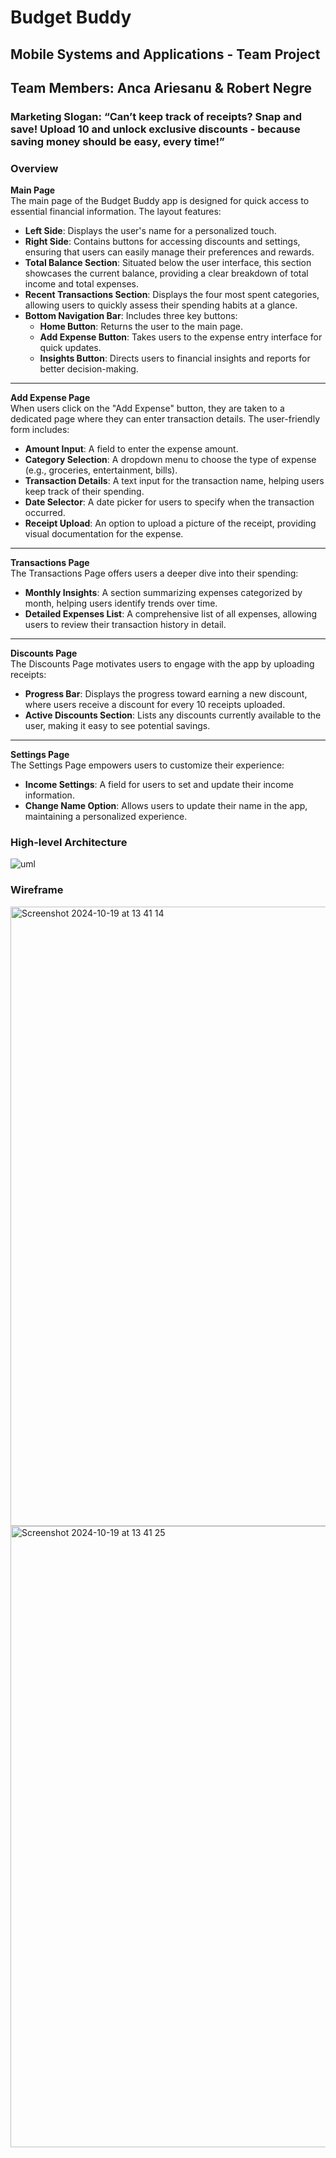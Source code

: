 # Budget Buddy
## Mobile Systems and Applications - Team Project
## Team Members: Anca Ariesanu & Robert Negre
 
### Marketing Slogan: “Can’t keep track of receipts? Snap and save! Upload 10 and unlock exclusive discounts - because saving money should be easy, every time!”
 
### Overview
 
**Main Page**  
The main page of the Budget Buddy app is designed for quick access to essential financial information. The layout features:
 
- **Left Side**: Displays the user's name for a personalized touch.
- **Right Side**: Contains buttons for accessing discounts and settings, ensuring that users can easily manage their preferences and rewards.
- **Total Balance Section**: Situated below the user interface, this section showcases the current balance, providing a clear breakdown of total income and total expenses.
- **Recent Transactions Section**: Displays the four most spent categories, allowing users to quickly assess their spending habits at a glance.
- **Bottom Navigation Bar**: Includes three key buttons:
  - **Home Button**: Returns the user to the main page.
  - **Add Expense Button**: Takes users to the expense entry interface for quick updates.
  - **Insights Button**: Directs users to financial insights and reports for better decision-making.
 
---
 
**Add Expense Page**  
When users click on the "Add Expense" button, they are taken to a dedicated page where they can enter transaction details. The user-friendly form includes:
 
- **Amount Input**: A field to enter the expense amount.
- **Category Selection**: A dropdown menu to choose the type of expense (e.g., groceries, entertainment, bills).
- **Transaction Details**: A text input for the transaction name, helping users keep track of their spending.
- **Date Selector**: A date picker for users to specify when the transaction occurred.
- **Receipt Upload**: An option to upload a picture of the receipt, providing visual documentation for the expense.
 
---
 
**Transactions Page**  
The Transactions Page offers users a deeper dive into their spending:
 
- **Monthly Insights**: A section summarizing expenses categorized by month, helping users identify trends over time.
- **Detailed Expenses List**: A comprehensive list of all expenses, allowing users to review their transaction history in detail.
 
---
 
**Discounts Page**  
The Discounts Page motivates users to engage with the app by uploading receipts:
 
- **Progress Bar**: Displays the progress toward earning a new discount, where users receive a discount for every 10 receipts uploaded.
- **Active Discounts Section**: Lists any discounts currently available to the user, making it easy to see potential savings.
 
---
 
**Settings Page**  
The Settings Page empowers users to customize their experience:
 
- **Income Settings**: A field for users to set and update their income information.
- **Change Name Option**: Allows users to update their name in the app, maintaining a personalized experience.

### High-level Architecture

![uml](https://github.com/user-attachments/assets/4129c222-7941-4e44-b1ba-897c2e914acf)


### Wireframe
<img width="991" alt="Screenshot 2024-10-19 at 13 41 14" src="https://github.com/user-attachments/assets/d30b7d45-d0c1-41b5-a62c-b70ae26d72da">
<img width="994" alt="Screenshot 2024-10-19 at 13 41 25" src="https://github.com/user-attachments/assets/3414d612-bf72-4ed7-b0ea-6b887941bf3f">



